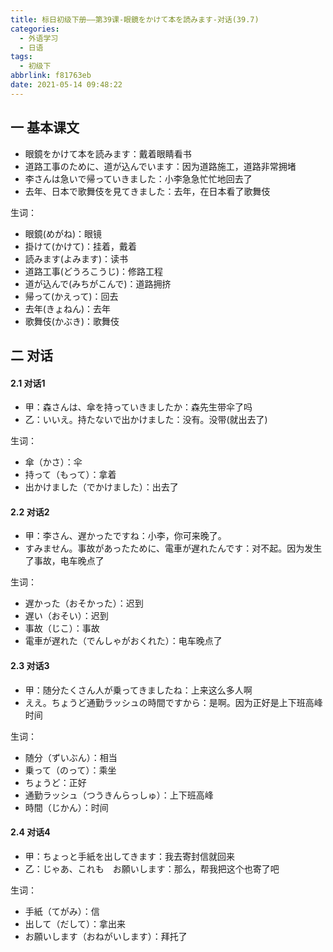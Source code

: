 ```yaml
---
title: 标日初级下册——第39课-眼鏡をかけて本を読みます-对话(39.7)
categories:
  - 外语学习
  - 日语
tags:
  - 初级下
abbrlink: f81763eb
date: 2021-05-14 09:48:22
---
```

## 一 基本课文

* 眼鏡をかけて本を読みます：戴着眼睛看书
* 道路工事のために、道が込んでいます：因为道路施工，道路非常拥堵
* 李さんは急いで帰っていきました：小李急急忙忙地回去了
* 去年、日本で歌舞伎を見てきました：去年，在日本看了歌舞伎

<!--more-->

生词：

* 眼鏡(めがね)：眼镜
* 掛けて(かけて)：挂着，戴着
* 読みます(よみます)：读书
* 道路工事(どうろこうじ)：修路工程
* 道が込んで(みちがこんで)：道路拥挤
* 帰って(かえって)：回去
* 去年(きょねん)：去年
* 歌舞伎(かぶき)：歌舞伎

## 二 对话

####  2.1 对话1

* 甲：森さんは、傘を持っていきましたか：森先生带伞了吗
* 乙：いいえ。持たないで出かけました：没有。没带(就出去了)

生词：

* 傘（かさ）：伞
* 持って（もって）：拿着
* 出かけました（でかけました）：出去了

####  2.2 对话2

* 甲：李さん、遅かったですね：小李，你可来晚了。
* すみません。事故があったために、電車が遅れたんです：对不起。因为发生了事故，电车晚点了

生词：

* 遅かった（おそかった）：迟到
* 遅い（おそい）：迟到
* 事故（じこ）：事故
* 電車が遅れた（でんしゃがおくれた）：电车晚点了

#### 2.3 对话3

* 甲：随分たくさん人が乗ってきましたね：上来这么多人啊
* ええ。ちょうど通勤ラッシュの時間ですから：是啊。因为正好是上下班高峰时间

生词：

* 随分（ずいぶん）：相当
* 乗って（のって）：乘坐
* ちょうど：正好
* 通勤ラッシュ（つうきんらっしゅ）：上下班高峰
* 時間（じかん）：时间

#### 2.4 对话4

* 甲：ちょっと手紙を出してきます：我去寄封信就回来
* 乙：じゃあ、これも　お願いします：那么，帮我把这个也寄了吧

生词：

* 手紙（てがみ）：信
* 出して（だして）：拿出来
* お願いします（おねがいします）：拜托了
